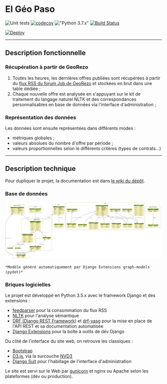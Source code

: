 # El Géo Paso

![Unit tests](https://github.com/Guts/elgeopaso/workflows/Python%20lint%20and%20test/badge.svg)
[![codecov](https://codecov.io/gh/Guts/elgeopaso/branch/master/graph/badge.svg)](https://codecov.io/gh/Guts/elgeopaso)
!["Python 3.7.x"](https://img.shields.io/badge/python-3.7-blue.svg)
[![Build Status](https://travis-ci.org/Guts/elgeopaso.svg?branch=master)](https://travis-ci.org/Guts/elgeopaso)

[![Deploy](https://www.herokucdn.com/deploy/button.svg)](https://heroku.com/deploy)

----

## Description fonctionnelle

### Récupération à partir de GeoRezo

1. Toutes les heures, les dernières offres publiées sont récupérées à partir du [flux RSS du forum Job de GeoRezo](https://georezo.net/extern.php?fid=10) et stockées en brut dans une table dédiée ;
2. Chaque nouvelle offre est analysée en s'appuyant sur le kit de traitement du langage naturel NLTK et des correspondances personnalisables en base de données via l'interface d'administration ;

### Représentation des données

Les données sont ensuite représentées dans différents modes :

* métriques globales ;
* valeurs absolues du nombre d'offre par période ;
* valeurs proportionnelles selon le différents critères (types de contrats...)

----

## Description technique

Pour dupliquer le projet, la documentation est dans [le wiki du dépôt](https://github.com/Guts/elgeopaso/wiki).

### Base de données

!["El Géo Paso - Modèle graphique de la base de données"](docs/elpaso_db_models_graph.png "El Geo Paso - DB")

    *Modèle généré automatiquement par Django Extensions graph-models (pydot)*

### Briques logicielles

Le projet est développé en Python 3.5.x avec le framework Django et des extensions :

* [feedparser](https://pypi.org/project/feedparser/) pour la consommation du flux RSS
* [NLTK](http://www.nltk.org/) pour l'analyse sémantique
* [DRF (Django REST Framework)](http://www.django-rest-framework.org/) et [drf-yasg](https://github.com/axnsan12/drf-yasg/) pour la mise en place de l'API REST et sa documentation automatisée
* [Django Extensions](https://github.com/django-extensions/django-extensions) pour la boîte à outils de dév Django

Du côté de l'interface du site web, on retrouve les classiques :

* [Bootstrap](https://getbootstrap.com/)
* [D3.js](https://d3js.org/), via la surcouche [NVD3](http://nvd3.org)
* [Django Suit](https://djangosuit.com/) pour l'habillage de l'interface d'administration

Le site est servi sur le Web par [gunicorn](https://gunicorn.org/) et nginx ou Apache selon les plateformes (dév ou production).
